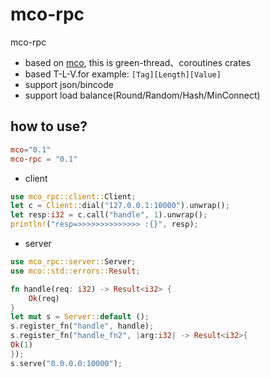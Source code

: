 # mco-rpc

mco-rpc

* based on [mco](https://github.com/co-rs/mco), this is green-thread、coroutines crates
* based T-L-V.for example:  ```[Tag][Length][Value]```
* support json/bincode
* support load balance(Round/Random/Hash/MinConnect)

## how to use?

```toml
mco="0.1"
mco-rpc = "0.1"
```

* client

```rust
use mco_rpc::client::Client;
let c = Client::dial("127.0.0.1:10000").unwrap();
let resp:i32 = c.call("handle", 1).unwrap();
println!("resp=>>>>>>>>>>>>>> :{}", resp);
```

* server

```rust
use mco_rpc::server::Server;
use mco::std::errors::Result;

fn handle(req: i32) -> Result<i32> {
    Ok(req)
}
let mut s = Server::default ();
s.register_fn("handle", handle);
s.register_fn("handle_fn2", |arg:i32| -> Result<i32>{
Ok(1)
});
s.serve("0.0.0.0:10000");
```